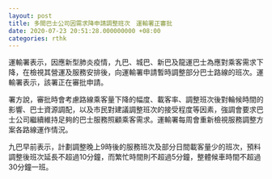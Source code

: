 ```yaml
---
layout: post
title: 多間巴士公司因需求降申請調整班次　運輸署正審批
date: 2020-07-23 20:51:28.000000000 +08:00
categories: rthk
---
```


運輸署表示，因應新型肺炎疫情，九巴、城巴、新巴及龍運巴士為應對乘客需求下降，在檢視其營運及服務安排後，向運輸署申請暫時調整部分巴士路線的班次。運輸署表示，該署正在審批申請。

署方說，審批時會考慮路線乘客量下降的幅度、載客率、調整班次後對輪候時間的影響、巴士資源調配，以及市民對建議調整班次的接受程度等因素，強調會要求巴士公司繼續維持足夠的巴士服務照顧乘客需求。運輸署每周會重新檢視服務調整方案各路線運作情況。

九巴早前表示，計劃調整晚上9時後的服務班次及部分日間載客量少的班次，預料調整後班次延長不超過10分鐘，而繁忙時間則不超過5分鐘，整體候車時間不超過30分鐘一班。

 
　　 
　　 
　　
